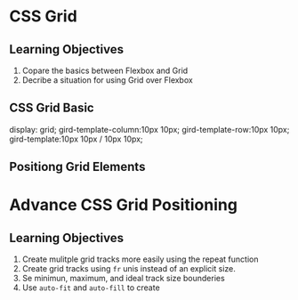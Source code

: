 # CSS Grid

## Learning Objectives
1. Copare the basics between Flexbox and Grid
2. Decribe a situation for using Grid over Flexbox

## CSS Grid Basic
display: grid;
gird-template-column:10px 10px;
gird-template-row:10px 10px;
gird-template:10px 10px / 10px 10px; 

## Positiong Grid Elements

<!-- * {
  margin: 0;
  padding: 0;
  box-sizing: border-box;
}

.container {
  display: grid;
  height: 100vh;
  grid-template: 20% 20% 20% 20% 20% / 20% 20% 20% 20% 20%;
  background-color: lightblue;
}

.room {
  border: 1px solid black;
  font-size: 50%;
  text-align: center;
}

.living-room {
  grid-area: 1 / 1 / 3 / 6;
}

.kitchen {
  grid-column: 4 / 6;
  grid-row: 3 / 6;
}

.bathroom {
  grid-column-start: 1;
  grid-column-end: 2;
  grid-row-start: 3;
  grid-row-end: 6;
}

.bedroom {
  grid-column: 2 / 4;
  grid-row: 3 / 5;
}

.closet {
  grid-column: 2 / 4;
  grid-row: 5 / 6;
} -->

<!-- 
.living-room {
 grid-column-start: 1;
 grid-column-end: 6;
 grid-row-start:1;
 grid-row-end:3;
}

.kitchen{
  grid-column-start: 4;
  grid-column-end: 6;
  grid-row-start: 3;
  grid-row-end: 6;
}

.bathroom {
  grid-column-start: 1;
  grid-column-end: 2;
  grid-row-start: 3;
  grid-row-end: 6;
}

.beedroom {
  grid-column: 2 / 4;
  grid-row: 3 / 5;
}


.closet {
  grid-column: 2 / 4;
  grid-row: 5 / 6;
}

https://www.youtube.com/watch?v=rg7Fvvl3taU
 -->


# Advance CSS Grid Positioning

## Learning Objectives

1. Create mulitple grid tracks more easily using the repeat function
2. Create grid tracks using `fr` unis instead of an explicit size.
3. Se minimun, maximum, and ideal track size bounderies
4. Use `auto-fit` and `auto-fill` to create 